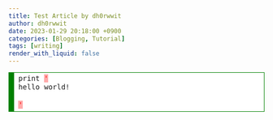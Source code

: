 ```yaml
---
title: Test Article by dh0rwwit
author: dh0rwwit
date: 2023-01-29 20:18:00 +0900
categories: [Blogging, Tutorial]
tags: [writing]
render_with_liquid: false
---
```



<!-- HTML generated using hilite.me -->
<div style="background: #ffffff; overflow:auto;width:auto;border:solid green; border-width:.1em .1em .1em .8em;padding:.2em .6em;">
<pre style="margin: 0; line-height: 125%">print <span style="color: #FF0000; background-color: #FFAAAA">&#39;
</span>hello world<span style="color: #333333">!
</span>
<span style="color: #FF0000; background-color: #FFAAAA">&#39;</span>
</pre></div>
